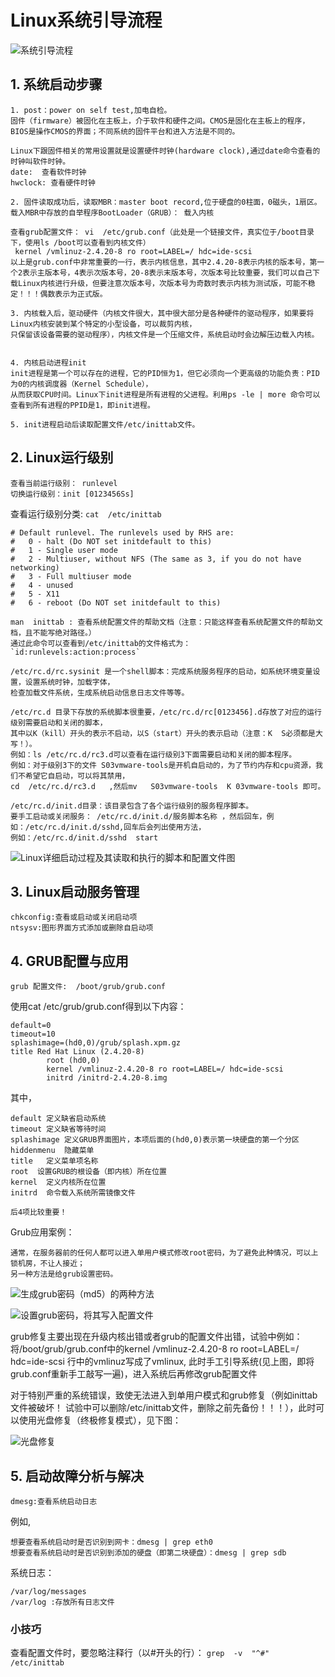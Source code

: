 # Linux系统引导流程

![系统引导流程](./images/8-1.png)
 
## 1. 系统启动步骤

    1. post：power on self test,加电自检。
    固件（firmware）被固化在主板上，介于软件和硬件之间。CMOS是固化在主板上的程序，BIOS是操作CMOS的界面；不同系统的固件平台和进入方法是不同的。
    
    Linux下跟固件相关的常用设置就是设置硬件时钟(hardware clock),通过date命令查看的时钟叫软件时钟。
    date:  查看软件时钟
    hwclock: 查看硬件时钟
    
    2. 固件读取成功后，读取MBR：master boot record,位于硬盘的0柱面，0磁头，1扇区。
    载入MBR中存放的自举程序BootLoader（GRUB）： 载入内核
    
    查看grub配置文件： vi  /etc/grub.conf（此处是一个链接文件，真实位于/boot目录下，使用ls /boot可以查看到内核文件）
     kernel /vmlinuz-2.4.20-8 ro root=LABEL=/ hdc=ide-scsi
    以上是grub.conf中非常重要的一行，表示内核信息，其中2.4.20-8表示内核的版本号，第一个2表示主版本号，4表示次版本号，20-8表示末版本号，次版本号比较重要，我们可以自己下载Linux内核进行升级，但要注意次版本号，次版本号为奇数时表示内核为测试版，可能不稳定！！！偶数表示为正式版。
    
    3. 内核载入后，驱动硬件（内核文件很大，其中很大部分是各种硬件的驱动程序，如果要将Linux内核安装到某个特定的小型设备，可以裁剪内核，
    只保留该设备需要的驱动程序），内核文件是一个压缩文件，系统启动时会边解压边载入内核。
    
    
    4. 内核启动进程init
    init进程是第一个可以存在的进程，它的PID恒为1，但它必须向一个更高级的功能负责：PID为0的内核调度器（Kernel Schedule），
    从而获取CPU时间。Linux下init进程是所有进程的父进程。利用ps -le | more 命令可以查看到所有进程的PPID是1，即init进程。
    
    5. init进程启动后读取配置文件/etc/inittab文件。




## 2. Linux运行级别

    查看当前运行级别： runlevel
    切换运行级别：init [0123456Ss]

查看运行级别分类: `cat  /etc/inittab`

    # Default runlevel. The runlevels used by RHS are:
    #   0 - halt (Do NOT set initdefault to this)
    #   1 - Single user mode
    #   2 - Multiuser, without NFS (The same as 3, if you do not have networking)
    #   3 - Full multiuser mode
    #   4 - unused
    #   5 - X11
    #   6 - reboot (Do NOT set initdefault to this)

    man  inittab : 查看系统配置文件的帮助文档（注意：只能这样查看系统配置文件的帮助文档，且不能写绝对路径。）
    通过此命令可以查看到/etc/inittab的文件格式为：  `id:runlevels:action:process`
    
    /etc/rc.d/rc.sysinit 是一个shell脚本：完成系统服务程序的启动，如系统环境变量设置，设置系统时钟，加载字体，
    检查加载文件系统，生成系统启动信息日志文件等等。
    
    /etc/rc.d 目录下存放的系统脚本很重要，/etc/rc.d/rc[0123456].d存放了对应的运行级别需要启动和关闭的脚本，
    其中以K（kill）开头的表示不启动，以S（start）开头的表示启动（注意：K  S必须都是大写！）。
    例如：ls /etc/rc.d/rc3.d可以查看在运行级别3下面需要启动和关闭的脚本程序。
    例如：对于级别3下的文件 S03vmware-tools是开机自启动的，为了节约内存和cpu资源，我们不希望它自启动，可以将其禁用，
    cd  /etc/rc.d/rc3.d   ,然后mv   S03vmware-tools  K 03vmware-tools 即可。
    
    /etc/rc.d/init.d目录：该目录包含了各个运行级别的服务程序脚本。
    要手工启动或关闭服务： /etc/rc.d/init.d/服务脚本名称 ，然后回车，例如：/etc/rc.d/init.d/sshd,回车后会列出使用方法，
    例如：/etc/rc.d/init.d/sshd  start

![Linux详细启动过程及其读取和执行的脚本和配置文件图](./images/8-2.png)
 

## 3. Linux启动服务管理

    chkconfig:查看或启动或关闭启动项
    ntsysv:图形界面方式添加或删除自启动项


## 4. GRUB配置与应用

    grub 配置文件:  /boot/grub/grub.conf
    
使用cat  /etc/grub/grub.conf得到以下内容：

    default=0
    timeout=10
    splashimage=(hd0,0)/grub/splash.xpm.gz
    title Red Hat Linux (2.4.20-8)
            root (hd0,0)
            kernel /vmlinuz-2.4.20-8 ro root=LABEL=/ hdc=ide-scsi
            initrd /initrd-2.4.20-8.img
其中，

    default 定义缺省启动系统
    timeout 定义缺省等待时间
    splashimage 定义GRUB界面图片，本项后面的(hd0,0)表示第一块硬盘的第一个分区
    hiddenmenu  隐藏菜单
    title   定义菜单项名称
    root  设置GRUB的根设备（即内核）所在位置
    kernel  定义内核所在位置
    initrd  命令载入系统所需镜像文件 
    
    后4项比较重要！
    
Grub应用案例：
 
    通常，在服务器前的任何人都可以进入单用户模式修改root密码，为了避免此种情况，可以上锁机房，不让人接近；
    另一种方法是给grub设置密码。
    
![生成grub密码（md5）的两种方法](./images/8-3.png)

![设置grub密码，将其写入配置文件](./images/8-4.png)
 
 
grub修复主要出现在升级内核出错或者grub的配置文件出错，试验中例如：
将/boot/grub/grub.conf中的kernel /vmlinuz-2.4.20-8 ro root=LABEL=/ hdc=ide-scsi 行中的vmlinuz写成了vmlinux,
此时手工引导系统(见上图，即将grub.conf重新手工敲写一遍)，进入系统后再修改grub配置文件

对于特别严重的系统错误，致使无法进入到单用户模式和grub修复（例如inittab文件被破坏！
试验中可以删除/etc/inittab文件，删除之前先备份！！！），此时可以使用光盘修复（终极修复模式），见下图：

![光盘修复](./images/8-5.png)
 
## 5. 启动故障分析与解决

    dmesg:查看系统启动日志
    
例如,

    想要查看系统启动时是否识别到网卡：dmesg | grep eth0
    想要查看系统启动时是否识别到添加的硬盘（即第二块硬盘）：dmesg | grep sdb

系统日志：

    /var/log/messages
    /var/log :存放所有日志文件
    
### 小技巧

查看配置文件时，要忽略注释行（以#开头的行）： `grep  -v  "^#"  /etc/inittab`


